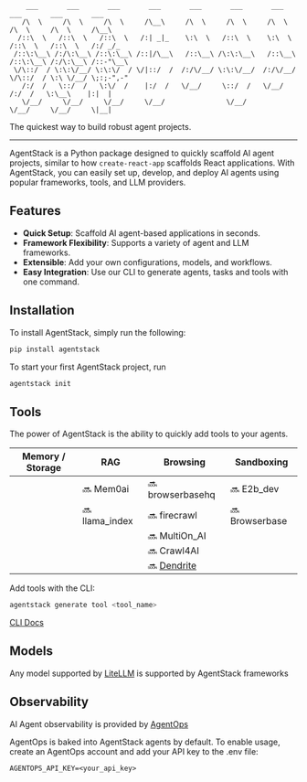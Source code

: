 ```text
    ___       ___       ___       ___       ___       ___       ___       ___       ___       ___   
   /\  \     /\  \     /\  \     /\__\     /\  \     /\  \     /\  \     /\  \     /\  \     /\__\  
  /::\  \   /::\  \   /::\  \   /:| _|_    \:\  \   /::\  \    \:\  \   /::\  \   /::\  \   /:/ _/_ 
 /::\:\__\ /:/\:\__\ /::\:\__\ /::|/\__\   /::\__\ /\:\:\__\   /::\__\ /::\:\__\ /:/\:\__\ /::-"\__\
 \/\::/  / \:\:\/__/ \:\:\/  / \/|::/  /  /:/\/__/ \:\:\/__/  /:/\/__/ \/\::/  / \:\ \/__/ \;:;-",-"
   /:/  /   \::/  /   \:\/  /    |:/  /   \/__/     \::/  /   \/__/      /:/  /   \:\__\    |:|  |  
   \/__/     \/__/     \/__/     \/__/               \/__/               \/__/     \/__/     \|__|  
```

The quickest way to build robust agent projects.

---

AgentStack is a Python package designed to quickly scaffold AI agent projects, similar to how `create-react-app` scaffolds React applications. With AgentStack, you can easily set up, develop, and deploy AI agents using popular frameworks, tools, and LLM providers.

## Features

- **Quick Setup**: Scaffold AI agent-based applications in seconds.
- **Framework Flexibility**: Supports a variety of agent and LLM frameworks.
- **Extensible**: Add your own configurations, models, and workflows.
- **Easy Integration**: Use our CLI to generate agents, tasks and tools with one command.

## Installation

To install AgentStack, simply run the following:

```bash
pip install agentstack
```

To start your first AgentStack project, run

```bash
agentstack init
```

## Tools
The power of AgentStack is the ability to quickly add tools to your agents. 

| **Memory / Storage** | **RAG**         | **Browsing**                             | **Sandboxing**  |
|----------------------|-----------------|------------------------------------------|-----------------|
|                      | 🔜 Mem0ai       | 🔜 browserbasehq                         | 🔜 E2b_dev      |
|                      | 🔜 llama_index  | 🔜 firecrawl                             | 🔜 Browserbase  |
|                      |                 | 🔜 MultiOn_AI                            |                 |
|                      |                 | 🔜 Crawl4AI                              |                 |
|                      |                 | 🔜 [Dendrite](https://dendrite.systems/) |                 |

Add tools with the CLI:
```bash
agentstack generate tool <tool_name>
```

[CLI Docs]()

## Models
Any model supported by [LiteLLM](https://docs.litellm.ai/docs/providers) is supported by AgentStack frameworks

## Observability
AI Agent observability is provided by [AgentOps](https://agentops.ai)

AgentOps is baked into AgentStack agents by default. To enable usage, create an AgentOps account and add your API key to the .env file:
```env
AGENTOPS_API_KEY=<your_api_key>
```